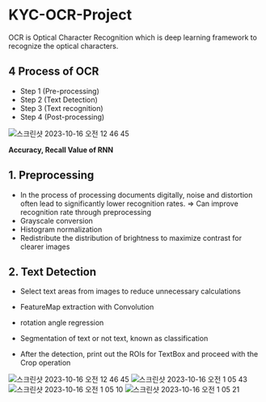 # KYC-OCR-Project

OCR is Optical Character Recognition which is deep learning framework to recognize the optical characters.




## 4 Process of OCR 

+ Step 1 (Pre-processing)  
+ Step 2 (Text Detection)  
+ Step 3 (Text recognition)  
+ Step 4 (Post-processing)  


![스크린샷 2023-10-16 오전 12 46 45](https://github.com/ZeC-bit/KYC-OCR-Project/assets/74304944/d0015666-0e2c-41fb-8c88-f8b9fa2cb07c)

**Accuracy, Recall Value of RNN** 

## 1. Preprocessing

* In the process of processing documents digitally, noise and distortion often lead to significantly lower recognition rates. => Can improve recognition rate through preprocessing
* Grayscale conversion
* Histogram normalization
* Redistribute the distribution of brightness to maximize contrast for clearer images


## 2. Text Detection


* Select text areas from images to reduce unnecessary calculations
* FeatureMap extraction with Convolution
* rotation angle regression



* Segmentation of text or not text, known as classification

* After the detection, print out the ROIs for TextBox and proceed with the Crop operation

![스크린샷 2023-10-16 오전 12 46 45](https://github.com/ZeC-bit/KYC-OCR-Project/assets/74304944/d0015666-0e2c-41fb-8c88-f8b9fa2cb07c)
![스크린샷 2023-10-16 오전 1 05 43](https://github.com/ZeC-bit/KYC-OCR-Project/assets/74304944/12f95f55-4bf1-4ba1-841a-c91e78e84359)
![스크린샷 2023-10-16 오전 1 05 10](https://github.com/ZeC-bit/KYC-OCR-Project/assets/74304944/28679356-6e04-48a4-b9eb-0dcfc448bef3)
![스크린샷 2023-10-16 오전 1 05 21](https://github.com/ZeC-bit/KYC-OCR-Project/assets/74304944/96f8f016-ad8a-48ef-81fc-303c205e6233)







